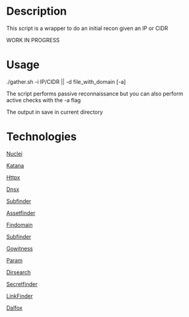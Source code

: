 # Description
This script is a wrapper to do an initial recon given an IP or CIDR 

WORK IN PROGRESS

# Usage
./gather.sh -i IP/CIDR || -d file_with_domain [-a]

The script performs passive reconnaissance but you can also perform active checks with the -a flag

The output in save in current directory


# Technologies
[Nuclei](https://github.com/projectdiscovery/nuclei)

[Katana](https://github.com/projectdiscovery/katana)

[Httpx](https://github.com/projectdiscovery/httpx)

[Dnsx](https://github.com/projectdiscovery/dnsx)

[Subfinder](https://github.com/projectdiscovery/subfinder)

[Assetfinder](https://github.com/tomnomnom/assetfinder)

[Findomain](https://github.com/Findomain/Findomain)

[Subfinder](https://github.com/projectdiscovery/subfinder)

[Gowitness](https://github.com/sensepost/gowitness)

[Param](https://github.com/devanshbatham/ParamSpider)

[Dirsearch](https://github.com/maurosoria/dirsearch)

[Secretfinder](https://github.com/m4ll0k/SecretFinder)

[LinkFinder](https://github.com/GerbenJavado/LinkFinder)

[Dalfox](https://github.com/hahwul/dalfox)
